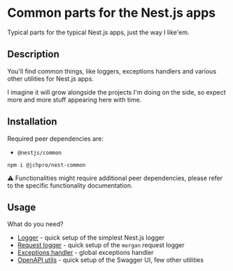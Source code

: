 # Common parts for the Nest.js apps

Typical parts for the typical Nest.js apps, just the way I like'em.

## Description

You'll find common things, like loggers, exceptions handlers and various other utilities for Nest.js apps.

I imagine it will grow alongside the projects I'm doing on the side, so expect more and more stuff appearing here with time.

## Installation

Required peer dependencies are:

- `@nestjs/common`

```shell
npm i @jchpro/nest-common
```

:warning: Functionalities might require additional peer dependencies, please refer to the specific functionality documentation. 

## Usage

What do you need?

- [Logger](./docs/logger.md) - quick setup of the simplest Nest.js logger
- [Request logger](./docs/request-logger.md) - quick setup of the `morgan` request logger
- [Exceptions handler](./docs/exceptions.md) - global exceptions handler
- [OpenAPI utils](./docs/openapi.md) - quick setup of the Swagger UI, few other utilities

